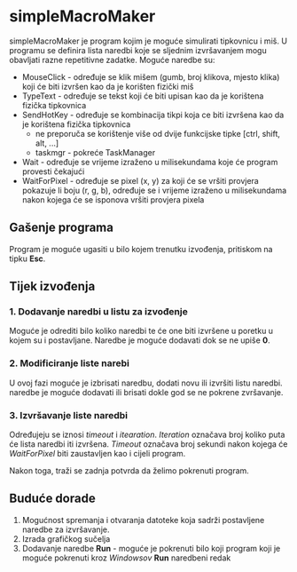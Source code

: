 # simpleMacroMaker

simpleMacroMaker je program kojim je moguće simulirati tipkovnicu i miš. U programu se definira lista naredbi koje se sljednim izvršavanjem mogu obavljati razne repetitivne zadatke. Moguće naredbe su:
- MouseClick - određuje se klik mišem (gumb, broj klikova, mjesto klika) koji će biti izvršen kao da je korišten fizički miš
- TypeText - određuje se tekst koji će biti upisan kao da je korištena fizička tipkovnica
- SendHotKey - određuje se kombinacija tikpi koja ce biti izvršena kao da je korištena fizička tipkovnica 
    - ne preporuča se korištenje više od dvije funkcijske tipke [ctrl, shift, alt, ...]
    - taskmgr - pokreće TaskManager
- Wait - određuje se vrijeme izraženo u milisekundama koje će program provesti čekajući
- WaitForPixel - određuje se pixel (x, y) za koji će se vršiti provjera pokazuje li boju (r, g, b), određuje se i vrijeme izraženo u milisekundama nakon kojega će se isponova vršiti provjera pixela

## Gašenje programa

Program je moguće ugasiti u bilo kojem trenutku izvođenja, pritiskom na tipku **Esc**.

## Tijek izvođenja

### 1. Dodavanje naredbi u listu za izvođenje

Moguće je odrediti bilo koliko naredbi te će one biti izvršene u poretku u kojem su i postavljane. Naredbe je moguće dodavati dok se ne upiše **0**.

### 2. Modificiranje liste narebi

U ovoj fazi moguće je izbrisati naredbu, dodati novu ili izvršiti listu naredbi. naredbe je moguće dodavati ili brisati dokle god se ne pokrene zvršavanje.

### 3. Izvršavanje liste naredbi

Određujeju se iznosi *timeout* i *itearation*. *Iteration* označava broj koliko puta će lista naredbi iti izvršena. *Timeout* označava broj sekundi nakon kojega će *WaitForPixel* biti zaustavljen kao i cijeli program.

Nakon toga, traži se zadnja potvrda da želimo pokrenuti program.

## Buduće dorade

1. Mogućnost spremanja i otvaranja datoteke koja sadrži postavljene naredbe za izvršavanje.
2. Izrada grafičkog sučelja
3. Dodavanje naredbe **Run** - moguće je pokrenuti bilo koji program koji je moguće pokrenuti kroz *Windowsov* **Run** naredbeni redak
